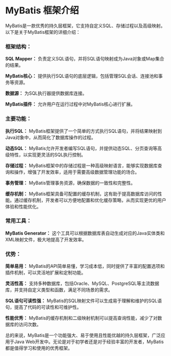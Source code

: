 # MyBatis 框架介绍

MyBatis是一款优秀的持久层框架，它支持自定义SQL、存储过程以及高级映射。以下是关于MyBatis框架的详细介绍：

### 框架结构：

**SQL Mapper：**
负责定义SQL语句，并将SQL语句映射成为Java对象或Map集合的结果。

**MyBatis核心：**
提供执行SQL语句的底层逻辑，包括管理SQL会话、连接池和事务等资源。

**数据源：**
为SQL执行器提供数据库连接。

**MyBatis插件：**
允许用户在运行过程中对MyBatis核心进行扩展。

### 主要功能：

**执行SQL：**
MyBatis框架提供了一个简单的方式执行SQL语句，并将结果映射到Java对象中，从而简化了数据库操作的过程。

**动态SQL：**
MyBatis允许开发者编写SQL语句，并提供动态SQL、分页查询等高级特性，以实现更灵活的SQL执行控制。

**存储过程：**
MyBatis框架中的存储过程是一种高级映射语言，能够实现数据库查询和操作，增强了开发效率，适用于需要高级数据管理功能的场合。

**事务管理：**
MyBatis管理事务资源，确保数据的一致性和完整性。

**缓存机制：**
MyBatis框架具备可配置的缓存机制，这有助于提高数据库访问的性能。通过缓存机制，开发者可以方便地配置和优化缓存策略，从而实现更优的用户体验和性能优化。

### 常用工具：

**MyBatis Generator：**
这个工具可以根据数据库表自动生成对应的Java实体类和XML映射文件，极大地提高了开发效率。

### 优势：

**简单易用：**
MyBatis的API简单易懂，学习成本低，同时提供了丰富的配置选项和插件机制，可以灵活地扩展和定制功能。

**灵活性高：**
支持多种数据库，包括Oracle、MySQL、PostgreSQL等主流数据库，并支持自定义类型和函数，满足不同场景的需求。

**SQL语句可读性强：**
MyBatis的SQL映射文件可以生成易于理解和维护的SQL语句，提高了代码的可读性和可维护性。

**性能优秀：**
MyBatis的缓存机制和二级映射机制可以提高查询性能，减少了对数据库的访问次数。

总的来说，MyBatis是一个功能强大、易于使用且性能优越的持久层框架，广泛应用于Java Web开发中。无论是对于初学者还是对于经验丰富的开发者，MyBatis都是值得学习和使用的优秀框架。
